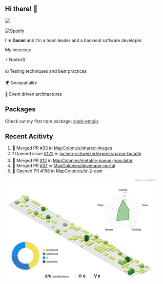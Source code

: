 ## Hi there! 👋

<p>
  <img src="https://github-readme-stats.vercel.app/api?username=syncush&theme=tokyonight">
</p>

[![Spotify](https://novatorem-rust.vercel.app/api/spotify)](https://open.spotify.com/user/syncush)

I'm **Daniel** and I'm a team leader and a backend software developer.

My interests:

⚡ NodeJS

☑️ Testing techniques and best practices

🌍 Geospatiality

🧠 Event driven architectures

## Packages
Check out my first npm package: [slack-emojis](https://www.npmjs.com/package/slack-emojis)

## Recent Acitivty
<!--START_SECTION:activity-->
1. 🎉 Merged PR [#33](https://github.com/MapColonies/shared-images/pull/33) in [MapColonies/shared-images](https://github.com/MapColonies/shared-images)
2. ❗ Opened issue [#122](https://github.com/jochen-schweizer/express-prom-bundle/issues/122) in [jochen-schweizer/express-prom-bundle](https://github.com/jochen-schweizer/express-prom-bundle)
3. 🎉 Merged PR [#12](https://github.com/MapColonies/metatile-queue-populator/pull/12) in [MapColonies/metatile-queue-populator](https://github.com/MapColonies/metatile-queue-populator)
4. 🎉 Merged PR [#57](https://github.com/MapColonies/developer-portal/pull/57) in [MapColonies/developer-portal](https://github.com/MapColonies/developer-portal)
5. 💪 Opened PR [#158](https://github.com/MapColonies/id-2-osm/pull/158) in [MapColonies/id-2-osm](https://github.com/MapColonies/id-2-osm)
<!--END_SECTION:activity-->

![contrib](./profile-3d-contrib/profile-green-animate.svg)
